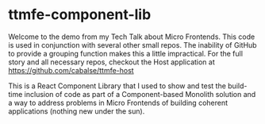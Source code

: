 # ttmfe-component-lib

Welcome to the demo from my Tech Talk about Micro Frontends.
This code is used in conjunction with several other small repos. The inability of GitHub to provide a grouping function makes this a little impractical.
For the full story and all necessary repos, checkout the Host application at https://github.com/cabalse/ttmfe-host

This is a React Component Library that I used to show and test the build-time inclusion of code as part of a Component-based Monolith solution and a way to address problems in Micro Frontends of building coherent applications (nothing new under the sun).
